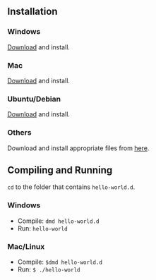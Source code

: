 ## Installation 

### Windows 
[Download](http://downloads.dlang.org/releases/2016/dmd-2.071.2.exe) and install.

### Mac 
[Download](http://downloads.dlang.org/releases/2016/dmd.2.071.2.dmg) and install.

### Ubuntu/Debian 
[Download](http://downloads.dlang.org/releases/2016/libphobos2-71_2.071.2-0_i386.deb) and install.

### Others
Download and install appropriate files from [here](http://downloads.dlang.org/releases/2016/).


## Compiling and Running

`cd` to the folder that contains `hello-world.d`.

### Windows 

- Compile: `dmd hello-world.d`
- Run: `hello-world`

### Mac/Linux

- Compile: `$dmd hello-world.d`
- Run: `$ ./hello-world`
